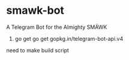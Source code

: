 # smawk-bot
A Telegram Bot for the Almighty SMÄWK

1) go get go get gopkg.in/telegram-bot-api.v4

need to make build script
